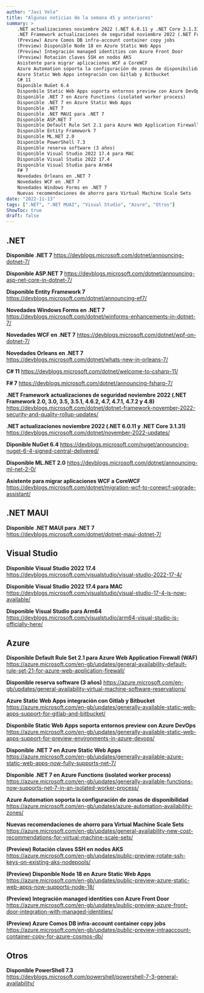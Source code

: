 ```yaml
---
author: "Javi Vela"
title: "Algunas noticias de la semana 45 y anteriores"
summary: >
    .NET actualizaciones noviembre 2022 (.NET 6.0.11 y .NET Core 3.1.31)
    .NET Framework actualizaciones de seguridad noviembre 2022 (.NET Framework 2.0, 3.0, 3.5, 3.5.1, 4.6.2, 4.7, 4.7.1, 4.7.2 y 4.8)
    (Preview) Azure Comos DB infra-account container copy jobs
    (Preview) Disponible Node 18 en Azure Static Web Apps
    (Preview) Integración managed identities con Azure Front Door
    (Preview) Rotación claves SSH en nodos AKS
    Asistente para migrar aplicaciones WCF a CoreWCF
    Azure Automation soporta la configuración de zonas de disponibilidad
    Azure Static Web Apps integración con Gitlab y Bitbucket
    C# 11
    Diponible NuGet 6.4
    Disponbile Static Web Apps soporta entornos preview con Azure DevOps
    Disponible .NET 7 en Azure Functions (isolated worker process)
    Disponible .NET 7 en Azure Static Web Apps
    Disponible .NET 7
    Disponible .NET MAUI para .NET 7
    Disponible ASP.NET 7
    Disponible Default Rule Set 2.1 para Azure Web Application Firewall (WAF)
    Disponible Entity Framework 7
    Disponible ML.NET 2.0
    Disponible PowerShell 7.3
    Disponible reserva software (3 años)
    Disponible Visual Studio 2022 17.4 para MAC
    Disponible Visual Studio 2022 17.4
    Disponible Visual Studio para Arm64
    F# 7
    Novedades Orleans en .NET 7
    Novedades WCF en .NET 7
    Novedades Windows Forms en .NET 7
    Nuevas recomendaciones de ahorro para Virtual Machine Scale Sets
date: "2022-11-13"
tags: [".NET", ".NET MUAI", "Visual Studio", "Azure", "Otros"]
ShowToc: true
draft: false
---
```

## .NET
**Disponible .NET 7**
https://devblogs.microsoft.com/dotnet/announcing-dotnet-7/
<br/>
<!-- #dotnet #release -->

**Disponible ASP.NET 7**
https://devblogs.microsoft.com/dotnet/announcing-asp-net-core-in-dotnet-7/
<br/>
<!-- #dotnet #aspnet #release -->

**Disponible Entity Framework 7**
https://devblogs.microsoft.com/dotnet/announcing-ef7/
<br/>
<!-- #dotnet #ef #entityframework -->

**Novedades Windows Forms en .NET 7**
https://devblogs.microsoft.com/dotnet/winforms-enhancements-in-dotnet-7/
<br/>
<!-- #dotnet #windowsforms -->

**Novedades WCF en .NET 7**
https://devblogs.microsoft.com/dotnet/wpf-on-dotnet-7/
<br/>
<!-- #dotnet #wcf -->

**Novedades Orleans en .NET 7**
https://devblogs.microsoft.com/dotnet/whats-new-in-orleans-7/
<br/>
<!-- #dotnet #orleans -->

**C# 11**
https://devblogs.microsoft.com/dotnet/welcome-to-csharp-11/
<br/>
<!-- #dotnet #csharp -->

**F# 7**
https://devblogs.microsoft.com/dotnet/announcing-fsharp-7/
<br/>
<!-- #dotnet #fsharp -->

**.NET Framework actualizaciones de seguridad noviembre 2022 (.NET Framework 2.0, 3.0, 3.5, 3.5.1, 4.6.2, 4.7, 4.7.1, 4.7.2 y 4.8)**
https://devblogs.microsoft.com/dotnet/dotnet-framework-november-2022-security-and-quality-rollup-updates/
<br/>
<!-- #dotnet #security #netframework #november -->

**.NET actualizaciones noviembre 2022 (.NET 6.0.11 y .NET Core 3.1.31)**
https://devblogs.microsoft.com/dotnet/november-2022-updates/
<br/>
<!-- #dotnet #dotnetcore #updates #november -->

**Diponible NuGet 6.4** 
https://devblogs.microsoft.com/nuget/announcing-nuget-6-4-signed-central-delivered/
<br/>
<!-- #nuget #visualstudio #release -->

**Disponible ML.NET 2.0**
https://devblogs.microsoft.com/dotnet/announcing-ml-net-2-0/
<br/>
<!-- #dotnet #ml -->

**Asistente para migrar aplicaciones WCF a CoreWCF**
https://devblogs.microsoft.com/dotnet/migration-wcf-to-corewcf-upgrade-assistant/
<br/>
<!-- #dotnet #wcf #migration #tool -->

## .NET MAUI
**Disponible .NET MAUI para .NET 7**
https://devblogs.microsoft.com/dotnet/dotnet-maui-dotnet-7/
<br/>
<!-- #dotnet #maui -->

## Visual Studio
**Disponible Visual Studio 2022 17.4**
https://devblogs.microsoft.com/visualstudio/visual-studio-2022-17-4/
<br/>
<!-- #visualsutdio #release -->

**Disponible Visual Studio 2022 17.4 para MAC**
https://devblogs.microsoft.com/visualstudio/visual-studio-17-4-is-now-available/
<br/>
<!-- #visualsutdio #release #mac -->

**Disponible Visual Studio para Arm64**
https://devblogs.microsoft.com/visualstudio/arm64-visual-studio-is-officially-here/
<br/>
<!-- #visualstudio #release #arm -->

## Azure
**Disponible Default Rule Set 2.1 para Azure Web Application Firewall (WAF)**
https://azure.microsoft.com/en-gb/updates/general-availability-default-rule-set-21-for-azure-web-application-firewall/
<br/>
<!-- #azure #waf #OWASP #CRS #MSTIC #CVEs -->

**Disponible reserva software (3 años)**
https://azure.microsoft.com/en-gb/updates/general-availability-virtual-machine-software-reservations/
<br/>
<!-- #azure #vm #reservation #source -->

**Azure Static Web Apps integración con Gitlab y Bitbucket**
https://azure.microsoft.com/en-gb/updates/generally-available-static-web-apps-support-for-gitlab-and-bitbucket/
<br/>
<!-- #azure #staticwebapps #integration #gitlab #bitbucket -->

**Disponbile Static Web Apps soporta entornos preview con Azure DevOps**
https://azure.microsoft.com/en-gb/updates/generally-available-static-web-apps-support-for-preview-environments-in-azure-devops/
<br/>
<!-- #azure #staticwebapps #previewenvironments #devops -->

**Disponible .NET 7 en Azure Static Web Apps**
https://azure.microsoft.com/en-gb/updates/generally-available-azure-static-web-apps-now-fully-supports-net-7/
<br/>
<!-- #azure #staticwebapps #donet -->

**Disponible .NET 7 en Azure Functions (isolated worker process)**
https://azure.microsoft.com/en-gb/updates/generally-available-functions-now-supports-net-7-in-an-isolated-worker-process/
<br/>
<!-- #azure #functions #serverles #donet -->

**Azure Automation soporta la configuración de zonas de disponibilidad**
https://azure.microsoft.com/en-gb/updates/azure-automation-availability-zones/
<br/>
<!-- #azure #Automation -->

**Nuevas recomendaciones de ahorro para Virtual Machine Scale Sets**
https://azure.microsoft.com/en-gb/updates/general-availability-new-cost-recommendations-for-virtual-machine-scale-sets/
<br/>
<!-- #azure #cost #recommendations #saving -->

**(Preview) Rotación claves SSH en nodos AKS**
https://azure.microsoft.com/en-gb/updates/public-preview-rotate-ssh-keys-on-existing-aks-nodepools/
<br/>
<!-- #azure #preview #k8s #aks #ssh #security -->

**(Preview) Disponible Node 18 en Azure Static Web Apps**
https://azure.microsoft.com/en-gb/updates/public-preview-azure-static-web-apps-now-supports-node-18/
<br/>
<!-- #azure #preview #staticwebapps #node -->

**(Preview) Integración managed identities con Azure Front Door**
https://azure.microsoft.com/en-gb/updates/public-preview-azure-front-door-integration-with-managed-identities/
<br/>
<!-- #azure #managedidenties #frontdoor -->

**(Preview) Azure Comos DB infra-account container copy jobs**
https://azure.microsoft.com/en-gb/updates/public-preview-intraaccount-container-copy-for-azure-cosmos-db/
<br/>
<!-- #azure #preview #cosmosdb #containers -->

## Otros
**Disponible PowerShell 7.3**
https://devblogs.microsoft.com/powershell/powershell-7-3-general-availability/
<br/>
<!-- #powershell #release -->
